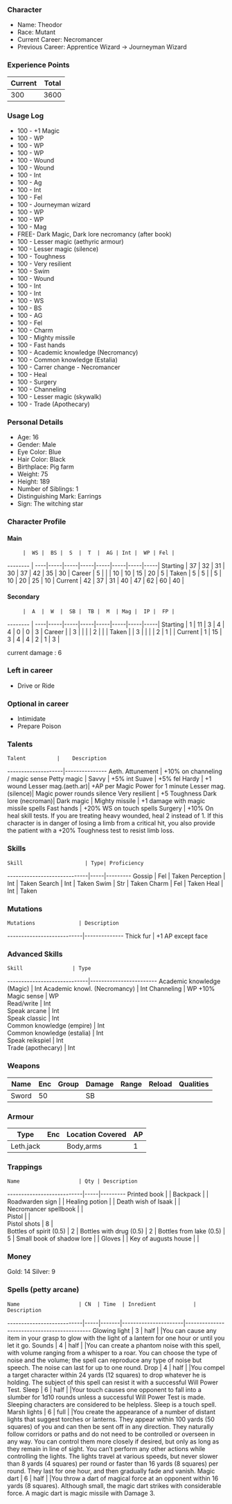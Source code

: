 ### Character
- Name: Theodor
- Race: Mutant
- Current Career: Necromancer
- Previous Career: Apprentice Wizard -> Journeyman Wizard

### Experience Points
Current | Total
--------|------
   300  | 3600
    
### Usage Log
- 100 - +1 Magic
- 100 - WP
- 100 - WP
- 100 - WP
- 100 - Wound
- 100 - Wound
- 100 - Int
- 100 - Ag
- 100 - Int
- 100 - Fel
- 100 - Journeyman wizard
- 100 - WP
- 100 - WP
- 100 - Mag
- FREE- Dark Magic, Dark lore necromancy (after book)
- 100 - Lesser magic (aethyric armour) 
- 100 - Lesser magic (silence) 
- 100 - Toughness
- 100 - Very resilient
- 100 - Swim
- 100 - Wound
- 100 - Int
- 100 - Int
- 100 - WS
- 100 - BS
- 100 - AG
- 100 - Fel
- 100 - Charm
- 100 - Mighty missile
- 100 - Fast hands
- 100 - Academic knowledge (Necromancy)
- 100 - Common knowledge (Estalia)
- 100 - Carrer change - Necromancer
- 100 - Heal
- 100 - Surgery
- 100 - Channeling
- 100 - Lesser magic (skywalk) 
- 100 - Trade (Apothecary)



### Personal Details
- Age: 16
- Gender: Male
- Eye Color: Blue
- Hair Color: Black
- Birthplace: Pig farm
- Weight: 75
- Height: 189
- Number of Siblings: 1
- Distinguishing Mark: Earrings
- Sign: The witching star

### Character Profile

#### Main
         |  WS |  BS |  S  |  T  |  AG | Int |  WP | Fel |
-------- | ----|-----|-----|-----|-----|-----|-----|-----|
Starting |  37 |  32 |  31 |  30 |  37 |  42 |  35 |  30 |
Career   |  5  |     |     |  10 |  10 | 15  |  20 |  5  |
Taken    |  5  |  5  |     |  5  |  10 | 20  |  25 |  10 |
Current  |  42 |  37 |  31 |  40 |  47 |  62 |  60 |  40 |

#### Secondary
         |  A  |  W  |  SB |  TB |  M  | Mag |  IP |  FP |
-------- | ----|-----|-----|-----|-----|-----|-----|-----|
Starting |  1  |  11 |  3  |  4  |  4  |  0  |  0  |  3  |
Career   |     |  3  |     |     |     |  2  |     |     |
Taken    |     |  3  |     |     |     |  2  |  1  |     |
Current  |  1  |  15 |  3  |  4  |  4  |  2  |  1  |  3  |

current damage : 6

### Left in career
 - Drive or Ride
 
### Optional in career
 - Intimidate
 - Prepare Poison
  
### Talents
    Talent          |    Description
--------------------|---------------
Aeth. Attunement    | +10% on channeling / magic sense
Petty magic         | 
Savvy               | +5% int
Suave               | +5% fel
Hardy               | +1 wound
Lesser mag.(aeth.ar)| +AP per Magic Power for 1 minute
Lesser mag.(silence)| Magic power rounds silence
Very resilient      | +5 Toughness
Dark lore (necroman)| 
Dark magic          |
Mighty missile      | +1 damage with magic missile spells
Fast hands          | +20% WS on touch spells
Surgery             | +10% On heal skill tests. If you are treating heavy wounded, heal 2 instead of 1. If this character is in danger of losing a limb from a critical hit, you also provide the patient with a +20% Toughness test to resist limb loss.



### Skills
    Skill                    | Type| Proficiency
-----------------------------|-----|---------
Gossip                       | Fel | Taken
Perception                   | Int | Taken
Search                       | Int | Taken
Swim                         | Str | Taken
Charm                        | Fel | Taken
Heal                         | Int | Taken

### Mutations
    Mutations              | Description
---------------------------|--------------
Thick fur		   | +1 AP except face

### Advanced Skills
    Skill	             | Type 
-----------------------------|------------------------
Academic knowledge (Magic)   | Int
Academic knowl. (Necromancy) | Int
Channeling                   | WP +10% 
Magic sense                  | WP   
Read/write                   | Int  
Speak arcane                 | Int  
Speak classic                | Int  
Common knowledge (empire)    | Int  
Common knowledge (estalia)   | Int  
Speak reikspiel              | Int  
Trade (apothecary)           | Int

### Weapons
   Name  | Enc | Group | Damage | Range | Reload | Qualities
-------- |-----|-------|--------|-------|--------|----------
   Sword |  50 |       |   SB   |       |        | 
  
### Armour
   Type   | Enc | Location Covered | AP |
----------|-----|------------------|----|
Leth.jack |     | Body,arms        | 1  |

### Trappings
    Name                   | Qty | Description
---------------------------|-----|---------
Printed book               |     | 
Backpack                   |     | 
Roadwarden sign	     	     |     |
Healing potion             |     |
Death wish of Isaak        |     |   
Necromancer spellbook      |     |   
Pistol                     |     |   
Pistol shots               |  8  |   
Bottles of spirit (0.5)    |  2  |
Bottles with drug (0.5)    |  2  |
Bottles from lake (0.5)    |  5  |
Small book of shadow lore  |     |
Gloves                     |     |
Key of augusts house       |     |

### Money
Gold: 14
Silver: 9

### Spells (petty arcane)
    Name                   | CN  | Time  | Inredient            | Description
---------------------------|-----|-------|----------------------|--------------------------------------------
Glowing light              | 3   | half  |                      |You can cause any item in your grasp to glow with the light of a lantern for one hour or until you let it go.
Sounds                     | 4   | half  |                      |You can create a phantom noise with this spell, with volume ranging from a whisper to a roar. You can choose the type of noise and the volume; the spell can reproduce any type of noise but speech. The noise can last for up to one round.
Drop                       | 4   | half  |                      |You compel a target character within 24 yards (12 squares) to drop whatever he is holding. The subject of this spell can resist it with a successful Will Power Test.
Sleep                      | 6   | half  |                      |Your touch causes one opponent to fall into a slumber for 1d10 rounds unless a successful Will Power Test is made. Sleeping characters are considered to be helpless. Sleep is a touch spell.
Marsh lights               | 6   | full  |                      |You create the appearance of a number of distant lights that suggest torches or lanterns. They appear within 100 yards (50 squares) of you and can then be sent off in any direction. They naturally follow corridors or paths and do not need to be controlled or overseen in any way. You can control them more closely if desired, but only as long as they remain in line of sight. You can’t perform any other actions while controlling the lights. The lights travel at various speeds, but never slower than 8 yards (4 squares) per round or faster than 16 yards (8 squares) per round. They last for one hour, and then gradually fade and vanish.
Magic dart                 | 6   | half  |                      |You throw a dart of magical force at an opponent within 16 yards (8 squares). Although small, the magic dart strikes with considerable force. A magic dart is magic missile with Damage 3.

